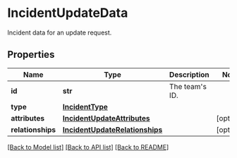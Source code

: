 # IncidentUpdateData

Incident data for an update request.

## Properties

| Name              | Type                                                              | Description        | Notes      |
| ----------------- | ----------------------------------------------------------------- | ------------------ | ---------- |
| **id**            | **str**                                                           | The team&#39;s ID. |
| **type**          | [**IncidentType**](IncidentType.md)                               |                    |
| **attributes**    | [**IncidentUpdateAttributes**](IncidentUpdateAttributes.md)       |                    | [optional] |
| **relationships** | [**IncidentUpdateRelationships**](IncidentUpdateRelationships.md) |                    | [optional] |

[[Back to Model list]](README.md#documentation-for-models) [[Back to API list]](README.md#documentation-for-api-endpoints) [[Back to README]](README.md)
